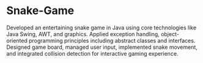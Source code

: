 # Snake-Game
Developed an entertaining snake game in Java using core technologies like Java Swing, AWT, and graphics.
 Applied exception handling, object-oriented programming principles including abstract classes and interfaces.
 Designed game board, managed user input, implemented snake movement, and integrated collision detection for interactive 
gaming experience.
